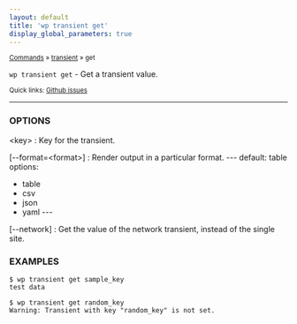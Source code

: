```yaml
---
layout: default
title: 'wp transient get'
display_global_parameters: true
---
```


<small>[Commands](/commands/) &raquo; [transient](/commands/transient/) &raquo; get</small>

`wp transient get` - Get a transient value.

<small>Quick links: <a href="https://github.com/wp-cli/wp-cli/issues?q=is%3Aopen+label%3Acommand%3Atransient-get+sort%3Aupdated-desc">Github issues</a></small>

<hr />

### OPTIONS

&lt;key&gt;
: Key for the transient.

[\--format=&lt;format&gt;]
: Render output in a particular format.
\---
default: table
options:
  - table
  - csv
  - json
  - yaml
\---

[\--network]
: Get the value of the network transient, instead of the single site.

### EXAMPLES

    $ wp transient get sample_key
    test data

    $ wp transient get random_key
    Warning: Transient with key "random_key" is not set.



